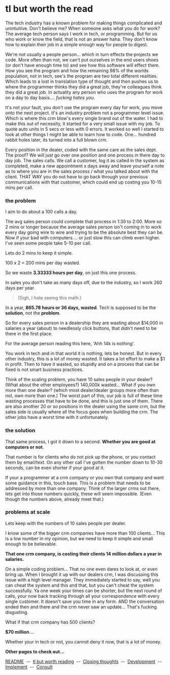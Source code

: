 # tl but worth the read

The tech industry has a known problem for making things complicated and unintuitive. Don't believe me? When someone asks what you do for work? The average tech person says I work in tech, or programming. But for us who work or know the field, that is not an answer haha. They don't know how to explain their job in a simple enough way for people to digest.

We're not usually a people person... which in turn effects the projects we code. More often than not, we can't put ourselves in the end users shoes (or don't have enough time to) and see how this software will effect them. How you see the program and how the remaining 98% of the worlds population, not in tech, see's the program are two total different realities. Which leads to a lost in translation type of thought and then pushes us to where the programmer thinks they did a great job, they're colleagues think they did a great job. In actuality any person who uses the program for work on a day to day basis.... _fucking hates you._

It's not your fault, you don't use the program every day for work, you move onto the next project. It's an industry problem not a programmer level issue. Which is where this crm blow's every single brand out of the water. I had to make this out of necessity, it started for a very small issue with my job. To quote auto units in 5 secs or less with 0 errors. It worked so well I started to look at other things I might be able to learn how to code. One... hundred rabbit holes later, its turned into a full blown crm.

Every position in the dealer, coded with the same care as the sales dept. The proof? We will just go over one position and one process in there day to day job. The sales calls. We call a customer, log it as called in the system as completed, make a new appointment x days away and leave yourself a note as to where you are in the sales process / what you talked about with the client. THAT WAY you do not have to go back through your previous communications with that customer, which could end up costing you 10-15 mins per call.

### the problem

I aim to do about a 100 calls a day.

The avg sales person could complete that process in 1:30 to 2:00. More so 2 mins or longer because the average sales person isn't coming in to work every day going wire to wire and trying to be the absolute best they can be. Now if your bad with computers.... or just slow this can climb even higher. I've seen some people take 5-10 per call.

Lets do 2 mins to keep it simple.

100 x 2 = 200 mins per day wasted.

So we waste **3.33333 hours per day**, on just this one process.

In sales you don't take as many days off, due to the industry, so I work 260 days per year.

> (Sigh, I hate seeing this math.)

In a year, **865.78 hours or 36 days, wasted**. Tech is supposed to be the **solution**, not the **problem**.

So for every sales person in a dealership they are wasting about $14,000 in salaries a year (about) to needlessly click buttons, that didn't need to be there in the first place.

For the average person reading this here, 'Ahh 14k is nothing'.

You work in tech and in that world it is nothing, lets be honest. But in every other industry, this is a lot of money wasted. It takes a lot effort to make a $1 in profit. Then to have it wasted, so stupidly and on a process that can be fixed is not smart business practices.

Think of the scaling problem, you have 10 sales people in your dealer? (What about the other employees?) 140,000k wasted... What if you own more than one dealer? (which most dealer/dealer groups more often than not, own more than one.) The worst part of this, our job is full of these time wasting processes that have to be done, and this is just one of them. There are also another 20 or so positions in the dealer using the same crm, but the sales side is usually where all the focus goes when building the crm. The other jobs have a worst time with it unfortunately.

### the solution

That same process, I got it down to a second. **Whether you are good at computers or not**.

That number is for clients who do not pick up the phone, or you contact them by email/text. On any other call I've gotten the number down to 10-30 seconds, can be even shorter if your good at it.

If your a programmer at a crm company or you own that company and want some guidance in this, touch base. This is a problem that needs to be addressed by more than one company. Think of the larger crms out there, lets get into those numbers quickly, these will seem impossible. (Even though the numbers above, already meet that.)

### problems at scale

Lets keep with the numbers of 10 sales people per dealer.

I know some of the bigger crm companies have more than 100 clients... This is a low number in my opinion, but we need to keep it simple and small enough to be believable.

**That one crm company, is costing their clients 14 million dollars a year in salaries.**

On a simple coding problem... That no one even dares to look at, or even bring up. When I brought it up with our dealers crm, I was discussing this issue with a high level manager. They immediately started to say, well you can cheat the system and this and that, but you can't cheat the system successfully. Ya one week your times can be shorter, but the next round of calls, your now back tracking through all your correspondence with every single customer. It doesn't save you time in any form. AND the conversation ended then and there and the crm never saw an update... That's fucking disgusting.

What if that crm company has 500 clients?

**$70 million**....

Whether your in tech or not, you cannot deny it now, that is a lot of money.

**Other pages to check out...**

<p>
<a href="https://github.com/8an3/AutomotiveCRM">README</a>
&nbsp;--&nbsp;
<a href="https://github.com/8an3/AutomotiveCRM/blob/main/docs/TLBUTWORTHTHEREAD.md">tl but worth reading</a>
&nbsp;--&nbsp;
<a href="https://github.com/8an3/AutomotiveCRM/blob/main/docs/CLOSING.md">Closing thoughts</a>
&nbsp;--&nbsp;
<a href="https://github.com/8an3/AutomotiveCRM/blob/main/docs/DEVELOPMENT.md">Development</a>
&nbsp;--&nbsp;
<a href="https://github.com/8an3/AutomotiveCRM/blob/main/docs/IMPLEMENATION.md">Implement</a>
&nbsp;--&nbsp;
<a href="https://github.com/8an3/AutomotiveCRM/blob/main/docs/CONSULT.md">Consult</a>
</p>
